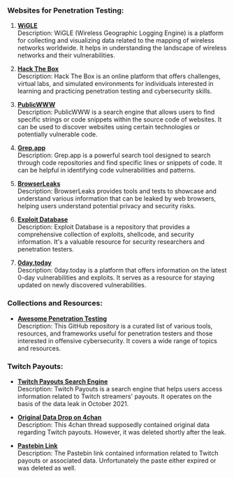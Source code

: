 ### **Websites for Penetration Testing:**

1. **[WiGLE](https://wigle.net/)**  
   Description: WiGLE (Wireless Geographic Logging Engine) is a platform for collecting and visualizing data related to the mapping of wireless networks worldwide. It helps in understanding the landscape of wireless networks and their vulnerabilities.

2. **[Hack The Box](https://hackthebox.com/)**  
   Description: Hack The Box is an online platform that offers challenges, virtual labs, and simulated environments for individuals interested in learning and practicing penetration testing and cybersecurity skills.

3. **[PublicWWW](https://publicwww.com/)**  
   Description: PublicWWW is a search engine that allows users to find specific strings or code snippets within the source code of websites. It can be used to discover websites using certain technologies or potentially vulnerable code.

4. **[Grep.app](https://grep.app/)**  
   Description: Grep.app is a powerful search tool designed to search through code repositories and find specific lines or snippets of code. It can be helpful in identifying code vulnerabilities and patterns.
   
5. **[BrowserLeaks](https://browserleaks.com/)**  
   Description: BrowserLeaks provides tools and tests to showcase and understand various information that can be leaked by web browsers, helping users understand potential privacy and security risks.

6. **[Exploit Database](https://www.exploit-db.com/)**  
   Description: Exploit Database is a repository that provides a comprehensive collection of exploits, shellcode, and security information. It's a valuable resource for security researchers and penetration testers.

7. **[0day.today](https://0day.today/)**  
   Description: 0day.today is a platform that offers information on the latest 0-day vulnerabilities and exploits. It serves as a resource for staying updated on newly discovered vulnerabilities.

### **Collections and Resources:**

- **[Awesome Penetration Testing](https://github.com/enaqx/awesome-pentest)**  
  Description: This GitHub repository is a curated list of various tools, resources, and frameworks useful for penetration testers and those interested in offensive cybersecurity. It covers a wide range of topics and resources.

### **Twitch Payouts:**

- **[Twitch Payouts Search Engine](https://twitchpayouts.com/)**  
  Description: Twitch Payouts is a search engine that helps users access information related to Twitch streamers' payouts. It operates on the basis of the data leak in October 2021.

- **[Original Data Drop on 4chan](https://boards.4channel.org/g/thread/83691438)**  
  Description: This 4chan thread supposedly contained original data regarding Twitch payouts. However, it was deleted shortly after the leak.

- **[Pastebin Link](https://pastebin.com/LjmaPNam)**  
  Description: The Pastebin link contained information related to Twitch payouts or associated data. Unfortunately the paste either expired or was deleted as well.
